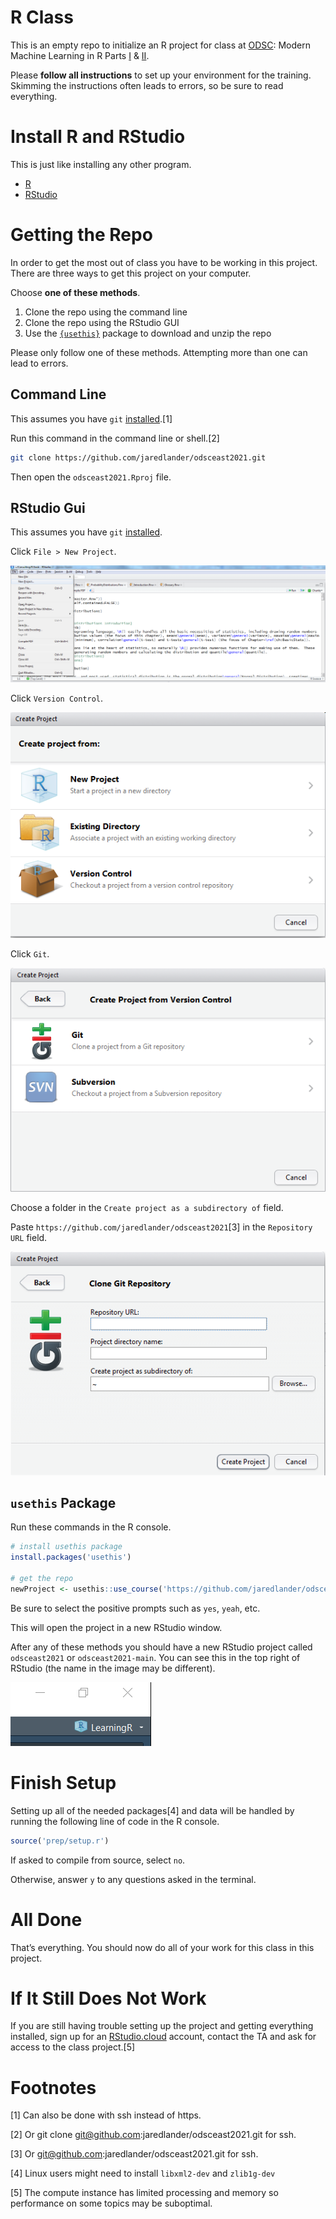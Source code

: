 
# R Class

This is an empty repo to initialize an R project for class at
[ODSC](https://www.odsc.com/): Modern Machine Learning in R Parts
[I](https://odsc.com/speakers/modern-machine-learning-in-r-part-i/) &
[II](https://odsc.com/speakers/modern-machine-learning-in-r-part-ii/).

Please **follow all instructions** to set up your environment for the
training. Skimming the instructions often leads to errors, so be sure to
read everything.

# Install R and RStudio

This is just like installing any other program.

-   [R](https://cloud.r-project.org/)
-   [RStudio](https://www.rstudio.com/products/rstudio/download/#download)

# Getting the Repo

In order to get the most out of class you have to be working in this
project. There are three ways to get this project on your computer.

Choose **one of these methods**.

1.  Clone the repo using the command line
2.  Clone the repo using the RStudio GUI
3.  Use the [`{usethis}`](https://usethis.r-lib.org) package to download
    and unzip the repo

Please only follow one of these methods. Attempting more than one can
lead to errors.

## Command Line

This assumes you have `git`
[installed](https://git-scm.com/book/en/v2/Getting-Started-Installing-Git).[1]

Run this command in the command line or shell.[2]

``` sh
git clone https://github.com/jaredlander/odsceast2021.git
```

Then open the `odsceast2021.Rproj` file.

## RStudio Gui

This assumes you have `git`
[installed](https://git-scm.com/book/en/v2/Getting-Started-Installing-Git).

Click `File > New Project`.

![](images/rstudio-project-menu.png)<!-- -->

Click `Version Control`.

![](images/rstudio-create-project.png)<!-- -->

Click `Git`.

![](images/rstudio-create-project-version-control.png)<!-- -->

Choose a folder in the `Create project as a subdirectory of` field.

Paste `https://github.com/jaredlander/odsceast2021`[3] in the
`Repository URL` field.

![](images/rstudio-create-project-git.png)<!-- -->

## `usethis` Package

Run these commands in the R console.

``` r
# install usethis package
install.packages('usethis')

# get the repo
newProject <- usethis::use_course('https://github.com/jaredlander/odsceast2021/archive/main.zip')
```

Be sure to select the positive prompts such as `yes`, `yeah`, etc.

This will open the project in a new RStudio window.

After any of these methods you should have a new RStudio project called
`odsceast2021` or `odsceast2021-main`. You can see this in the top right
of RStudio (the name in the image may be different).

![](images/ProjectCorner.png)<!-- -->

# Finish Setup

Setting up all of the needed packages[4] and data will be handled by
running the following line of code in the R console.

``` r
source('prep/setup.r')
```

If asked to compile from source, select `no`.

Otherwise, answer `y` to any questions asked in the terminal.

# All Done

That’s everything. You should now do all of your work for this class in
this project.

# If It Still Does Not Work

If you are still having trouble setting up the project and getting
everything installed, sign up for an
[RStudio.cloud](https://rstudio.cloud/) account, contact the TA and ask
for access to the class project.[5]

# Footnotes

[1] Can also be done with ssh instead of https.

[2] Or git clone <git@github.com>:jaredlander/odsceast2021.git for ssh.

[3] Or <git@github.com>:jaredlander/odsceast2021.git for ssh.

[4] Linux users might need to install `libxml2-dev` and `zlib1g-dev`

[5] The compute instance has limited processing and memory so
performance on some topics may be suboptimal.
